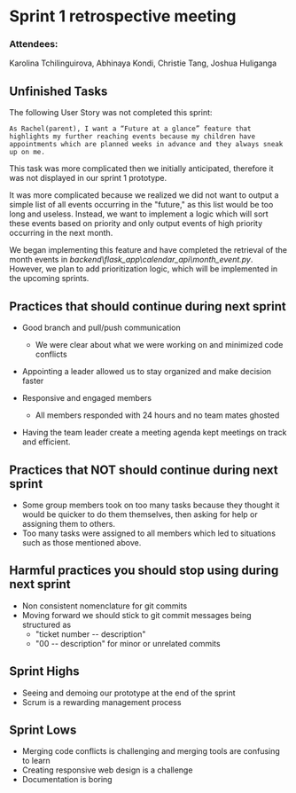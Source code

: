 # Sprint 1 retrospective meeting

### Attendees: 
Karolina Tchilinguirova, Abhinaya Kondi, Christie Tang, Joshua Huliganga 

## Unfinished Tasks
The following User Story was not completed this sprint:

    As Rachel(parent), I want a “Future at a glance” feature that highlights my further reaching events because my children have appointments which are planned weeks in advance and they always sneak up on me.

This task was more complicated then we initially anticipated, therefore it was not displayed in our sprint 1 prototype. 

It was more complicated because we realized we did not want to output a simple list of all events occurring in the "future," as this list would be too long and useless. Instead, we want to implement a logic which will sort these events based on priority and only output events of high priority occurring in the next month. 

We began implementing this feature and have completed the retrieval of the month events in *backend\flask_app\calendar_api\month_event.py*. However, we plan to add prioritization logic, which will be implemented in the upcoming sprints. 

## Practices that should continue during next sprint
- Good branch and pull/push communication
    - We were clear about what we were working on and minimized code conflicts   

- Appointing a leader allowed us to stay organized and make decision faster
- Responsive and engaged members
    - All members responded with 24 hours and no team mates ghosted

- Having the team leader create a meeting agenda kept meetings on track and efficient. 

## Practices that NOT should continue during next sprint
- Some group members took on too many tasks because they thought it would be quicker to do them themselves, then asking for help or assigning them to others.
- Too many tasks were assigned to all members which led to situations such as those mentioned above.


## Harmful practices you should stop using during next sprint
- Non consistent nomenclature for git commits
- Moving forward we should stick to git commit messages being structured as 
    - "ticket number -- description" 
    - "00 -- description" for minor or unrelated commits

## Sprint Highs
- Seeing and demoing our prototype at the end of the sprint
- Scrum is a rewarding management process

## Sprint Lows
- Merging code conflicts is challenging and merging tools are confusing to learn
- Creating responsive web design is a challenge
- Documentation is boring
